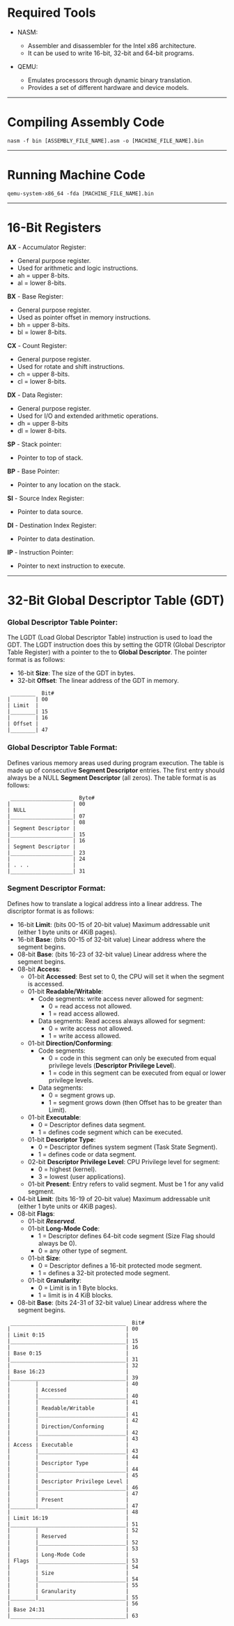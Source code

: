# Required Tools

- NASM:
  + Assembler and disassembler for the Intel x86 architecture.
  + It can be used to write 16-bit, 32-bit and 64-bit programs.
  
- QEMU:
  + Emulates processors through dynamic binary translation.
  + Provides a set of different hardware and device models.

---

# Compiling Assembly Code

```
nasm -f bin [ASSEMBLY_FILE_NAME].asm -o [MACHINE_FILE_NAME].bin
```

---

# Running Machine Code

```
qemu-system-x86_64 -fda [MACHINE_FILE_NAME].bin
```

---

# 16-Bit Registers

**AX** - Accumulator Register:
- General purpose register.
- Used for arithmetic and logic instructions.
- ah = upper 8-bits.
- al = lower 8-bits.

**BX** - Base Register:
- General purpose register.
- Used as pointer offset in memory instructions.
- bh = upper 8-bits.
- bl = lower 8-bits.

**CX** - Count Register:
- General purpose register.
- Used for rotate and shift instructions.
- ch = upper 8-bits.
- cl = lower 8-bits.

**DX** - Data Register:
- General purpose register.
- Used for I/O and extended arithmetic operations.
- dh = upper 8-bits
- dl = lower 8-bits.

**SP** - Stack pointer:
- Pointer to top of stack.

**BP** - Base Pointer:
- Pointer to any location on the stack.

**SI** - Source Index Register:
- Pointer to data source.

**DI** - Destination Index Register:
- Pointer to data destination.

**IP** - Instruction Pointer:
 - Pointer to next instruction to execute.

---

# 32-Bit Global Descriptor Table (GDT)

### Global Descriptor Table Pointer:

The LGDT (Load Global Descriptor Table) instruction is used to load the GDT. The LGDT instruction does this by setting the GDTR (Global Descriptor Table Register) with a pointer to the to **Global Descriptor**. The pointer format is as follows:
- 16-bit **Size**: The size of the GDT in bytes.
- 32-bit **Offset**: The linear address of the GDT in memory.

```
 ________  Bit#
|        | 00
| Limit  |
|________| 15
|        | 16
| Offset |
|________| 47

```

### Global Descriptor Table Format:

Defines various memory areas used during program execution. The table is made up of consecutive **Segment Descriptor** entries. The first entry should always be a NULL **Segment Descriptor** (all zeros). The table format is as follows:

```
 ____________________  Byte#
|                    | 00
| NULL               |
|____________________| 07
|                    | 08
| Segment Descriptor |
|____________________| 15
|                    | 16
| Segment Descriptor |
|____________________| 23
|                    | 24
| . . .              |
|____________________| 31

```

### Segment Descriptor Format:

Defines how to translate a logical address into a linear address. The discriptor format is as follows:
- 16-bit **Limit**: (bits 00-15 of 20-bit value) Maximum addressable unit (either 1 byte units or 4KiB pages).
- 16-bit **Base**: (bits 00-15 of 32-bit value) Linear address where the segment begins.
- 08-bit **Base**: (bits 16-23 of 32-bit value) Linear address where the segment begins.
- 08-bit **Access**:
  + 01-bit **Accessed**: Best set to 0, the CPU will set it when the segment is accessed.
  + 01-bit **Readable/Writable**:
    * Code segments: write access never allowed for segment:
      * 0 = read access not allowed.
      * 1 = read access allowed.
    * Data segments: Read access always allowed for segment:
      * 0 = write access not allowed.
      * 1 = write access allowed.
  + 01-bit **Direction/Conforming**:
    * Code segments:
      * 0 = code in this segment can only be executed from equal privilege levels (**Descriptor Privilege Level**).
      * 1 = code in this segment can be executed from equal or lower privilege levels.
    * Data segments:
      * 0 = segment grows up.
      * 1 = segment grows down (then Offset has to be greater than Limit).
  + 01-bit **Executable**:
    * 0 = Descriptor defines data segment.
    * 1 = defines code segment which can be executed.
  + 01-bit **Descriptor Type**:
    * 0 = Descriptor defines system segment (Task State Segment).
    * 1 = defines code or data segment.
  + 02-bit **Descriptor Privilege Level**: CPU Privilege level for segment:
    * 0 = highest (kernel).
    * 3 = lowest (user applications).
  + 01-bit **Present**: Entry refers to valid segment. Must be 1 for any valid segment.
- 04-bit **Limit**: (bits 16-19 of 20-bit value) Maximum addressable unit (either 1 byte units or 4KiB pages).
- 08-bit **Flags**:
  + 01-bit ***Reserved***.
  + 01-bit **Long-Mode Code**:
    * 1 = Descriptor defines 64-bit code segment (Size Flag should always be 0).
    * 0 = any other type of segment.
  + 01-bit **Size**:
    * 0 = Descriptor defines a 16-bit protected mode segment.
    * 1 = defines a 32-bit protected mode segment.
  + 01-bit **Granularity**:
    * 0 = Limit is in 1 Byte blocks.
    * 1 = limit is in 4 KiB blocks.
- 08-bit **Base**:  (bits 24-31 of 32-bit value) Linear address where the segment begins.

```
 _____________________________________  Bit#
|                                     | 00
| Limit 0:15                          |
|_____________________________________| 15
|                                     | 16
| Base 0:15                           |
|_____________________________________| 31
|                                     | 32
| Base 16:23                          |
|_____________________________________| 39
|        |                            | 40
|        | Accessed                   |
|        |____________________________| 40
|        |                            | 41
|        | Readable/Writable          |
|        |____________________________| 41
|        |                            | 42
|        | Direction/Conforming       |
|        |____________________________| 42
|        |                            | 43
| Access | Executable                 |
|        |____________________________| 43
|        |                            | 44
|        | Descriptor Type            |
|        |____________________________| 44
|        |                            | 45
|        | Descriptor Privilege Level | 
|        |____________________________| 46
|        |                            | 47
|        | Present                    |
|________|____________________________| 47
|                                     | 48
| Limit 16:19                         |
|_____________________________________| 51
|        |                            | 52
|        | Reserved                   |    
|        |____________________________| 52
|        |                            | 53
|        | Long-Mode Code             |
| Flags  |____________________________| 53
|        |                            | 54
|        | Size                       |
|        |____________________________| 54
|        |                            | 55
|        | Granularity                | 
|________|____________________________| 55
|                                     | 56
| Base 24:31                          |
|_____________________________________| 63

```













